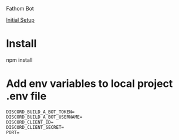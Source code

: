 Fathom Bot

[Initial Setup](https://thomlom.dev/create-a-discord-bot-under-15-minutes/)

# Install 
npm install

# Add env variables to local project .env file
```
DISCORD_BUILD_A_BOT_TOKEN=
DISCORD_BUILD_A_BOT_USERNAME=
DISCORD_CLIENT_ID=
DISCORD_CLIENT_SECRET=
PORT=
```
